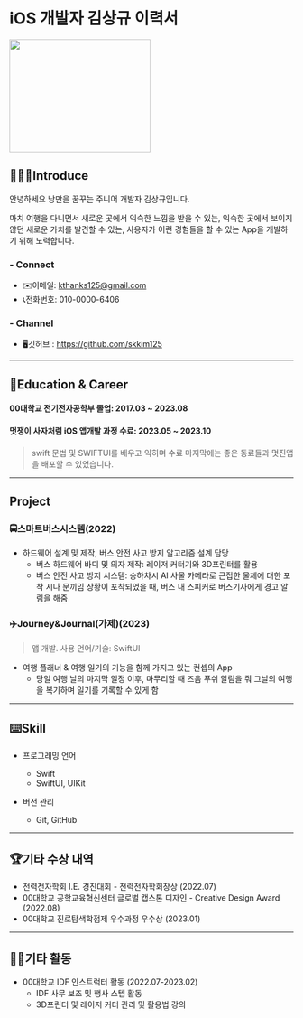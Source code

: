 # iOS 개발자 김상규 이력서

<img src="https://s3.amazonaws.com/pix.iemoji.com/images/emoji/apple/ios-12/256/man-technologist-light-skin-tone.png" width="250" height="200" />

## 🧑🏻‍💻Introduce
안녕하세요 낭만을 꿈꾸는 주니어 개발자 김상규입니다.

마치 여행을 다니면서 새로운 곳에서 익숙한 느낌을 받을 수 있는, 익숙한 곳에서 보이지 않던 새로운 가치를 발견할 수 있는, 사용자가 이런 경험들을 할 수 있는 App을 개발하기 위해 노력합니다.

### - Connect
- ✉️이메일: kthanks125@gmail.com
- 📞전화번호: 010-0000-6406

### - Channel

- 🖥️깃허브 : https://github.com/skkim125

***

## 💼Education & Career

#### 00대학교 전기전자공학부 졸업: 2017.03 ~ 2023.08

#### 멋쟁이 사자처럼 iOS 앱개발 과정 수료: 2023.05 ~ 2023.10

>swift 문법 및 SWIFTUI를 배우고 익히며 수료 마지막에는 좋은 동료들과 멋진앱을 배포할 수 있었습니다.

___

## Project

### 🚍스마트버스시스템(2022)
- 하드웨어 설계 및 제작, 버스 안전 사고 방지 알고리즘 설계 담당
  - 버스 하드웨어 바디 및 의자 제작: 레이저 커터기와 3D프린터를 활용
  - 버스 안전 사고 방지 시스템: 승하차시 AI 사물 카메라로 근접한 물체에 대한 포착 시나 문끼임 상황이 포착되었을 때, 버스 내 스피커로 버스기사에게 경고 알림을 해줌


### ✈️Journey&Journal(가제)(2023)
> 앱 개발. 사용 언어/기술: SwiftUI
  
- 여행 플래너 & 여행 일기의 기능을 함께 가지고 있는 컨셉의 App
  - 당일 여행 날의 마지막 일정 이후, 마무리할 때 즈음 푸쉬 알림을 줘 그날의 여행을 복기하며 일기를 기록할 수 있게 함

***

## ⌨️Skill

- 프로그래밍 언어
  - Swift
  - SwiftUI, UIKit
    
- 버전 관리
  - Git, GitHub
    
___

## 🏆기타 수상 내역


- 전력전자학회 I.E. 경진대회 - 전력전자학회장상 (2022.07)
- 00대학교 공학교육혁신센터 글로벌 캡스톤 디자인 - Creative Design Award (2022.08)
- 00대학교 진로탐색학점제 우수과정 우수상 (2023.01)

___

## 🏃🏻기타 활동


- 00대학교 IDF 인스트럭터 활동 (2022.07-2023.02)
  - IDF 사무 보조 및 행사 스텝 활동
  - 3D프린터 및 레이저 커터 관리 및 활용법 강의
